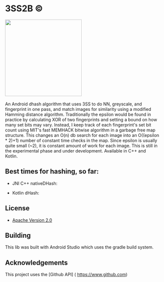 # 3SS2B ©

<img src="https://i.imgur.com/TDBAdNR.png" height="250"/>&nbsp;&nbsp;&nbsp;&nbsp;&nbsp;&nbsp;&nbsp;&nbsp;&nbsp;

An Android dhash algorithm that uses 3SS to do NN, greyscale, and fingerprint in one pass, and match images for similarity using
a modified Hamming distance algorithm.
Traditionally the epsilon would be found in practice by calculating XOR of two fingerprints and setting a bound on how many set bits 
may vary.  Instead, I keep track of each fingerprint's set bit count using MIT's fast MEMHACK bitwise algorithm in a garbage free
map structure.  This changes an O(n) db search for each image into an O((epsilon * 2)+1) number of constant time checks in the map.
Since epsilon is usually quite small (~2), it is constant amount of work for each image.
This is still in the experimental phase and under development.
Available in C++ and Kotlin.




## Best times for hashing, so far:

* JNI C++ nativeDHash: 

* Kotlin dHash: 



## License

* [Apache Version 2.0](http://www.apache.org/licenses/LICENSE-2.0.html)

## Building

This lib was built with Android Studio which uses the gradle build system.  

## Acknowledgements

This project uses the [Github API] ( https://www.github.com)





